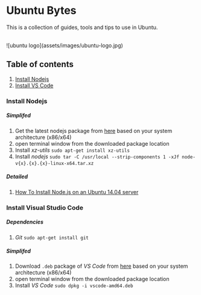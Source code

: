 # Ubuntu Bytes
This is a collection of guides, tools and tips to use in Ubuntu.

<br/>
![ubuntu logo](assets/images/ubuntu-logo.jpg)
<br/>

## Table of contents
1. [Install Nodejs](/README.md#install-nodejs)
2. [Install VS Code](/README.md#install-visual-studio-code)


### Install Nodejs

##### Simplifed
1. Get the latest nodejs package from [here](https://nodejs.org/en/download/current/) based on your system architecture (x86/x64)
2. open terminal window from the downloaded package location
3. Install _xz-utils_ `sudo apt-get install xz-utils`
4. Install _nodejs_ `sudo tar -C /usr/local --strip-components 1 -xJf node-v{x}.{x}.{x}-linux-x64.tar.xz`

##### Detailed
1. [How To Install Node.js on an Ubuntu 14.04 server](https://www.digitalocean.com/community/tutorials/how-to-install-node-js-on-an-ubuntu-14-04-server)

### Install Visual Studio Code

##### Dependencies
1. _Git_ `sudo apt-get install git`

##### Simplifed
1. Download `.deb` package of _VS Code_ from [here](https://code.visualstudio.com/Download) based on your system architecture (x86/x64)
2. open terminal window from the downloaded package location
3. Install _VS Code_ `sudo dpkg -i vscode-amd64.deb`
